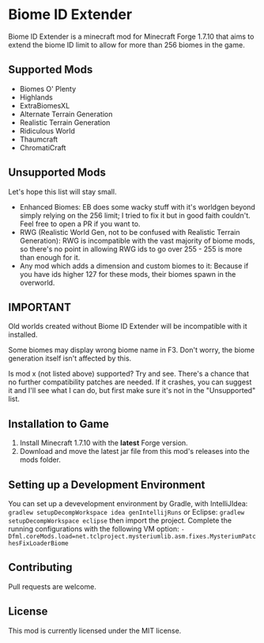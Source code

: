 # Biome ID Extender

Biome ID Extender is a minecraft mod for Minecraft Forge 1.7.10 that aims to extend the biome ID limit to allow for more than 256 biomes in the game.

## Supported Mods

- Biomes O' Plenty
- Highlands
- ExtraBiomesXL
- Alternate Terrain Generation
- Realistic Terrain Generation
- Ridiculous World
- Thaumcraft
- ChromatiCraft

## Unsupported Mods

Let's hope this list will stay small.

- Enhanced Biomes: EB does some wacky stuff with it's worldgen beyond simply relying on the 256 limit; I tried to fix it but in good faith couldn't. Feel free to open a PR if you want to.
- RWG (Realistic World Gen, not to be confused with Realistic Terrain Generation): RWG is incompatible with the vast majority of biome mods, so there's no point in allowing RWG ids to go over 255 - 255 is more than enough for it.
- Any mod which adds a dimension and custom biomes to it: Because if you have ids higher 127 for these mods, their biomes spawn in the overworld.

## IMPORTANT

Old worlds created without Biome ID Extender will be incompatible with it installed.

Some biomes may display wrong biome name in F3. Don't worry, the biome generation itself isn't affected by this.

Is mod x (not listed above) supported? Try and see. There's a chance that no further compatibility patches are needed. 
If it crashes, you can suggest it and I'll see what I can do, but first make sure it's not in the "Unsupported" list.

## Installation to Game

1. Install Minecraft 1.7.10 with the **latest** Forge version.
2. Download and move the latest jar file from this mod's releases into the mods folder.

## Setting up a Development Environment

You can set up a devevelopment environment by Gradle, with IntelliJIdea: `gradlew setupDecompWorkspace idea genIntellijRuns` or Eclipse: `gradlew setupDecompWorkspace eclipse` then import the project. Complete the running configurations with the following VM option: `-Dfml.coreMods.load=net.tclproject.mysteriumlib.asm.fixes.MysteriumPatchesFixLoaderBiome`

## Contributing
Pull requests are welcome.

## License
This mod is currently licensed under the MIT license.
